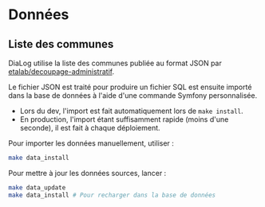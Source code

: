 # Données

## Liste des communes

DiaLog utilise la liste des communes publiée au format JSON par [etalab/decoupage-administratif](https://github.com/etalab/decoupage-administratif).

Le fichier JSON est traité pour produire un fichier SQL est ensuite importé dans la base de données à l'aide d'une commande Symfony personnalisée.

* Lors du dev, l'import est fait automatiquement lors de `make install`.
* En production, l'import étant suffisamment rapide (moins d'une seconde), il est fait à chaque déploiement.

Pour importer les données manuellement, utiliser :

```bash
make data_install
```

Pour mettre à jour les données sources, lancer :

```bash
make data_update
make data_install # Pour recharger dans la base de données
```
